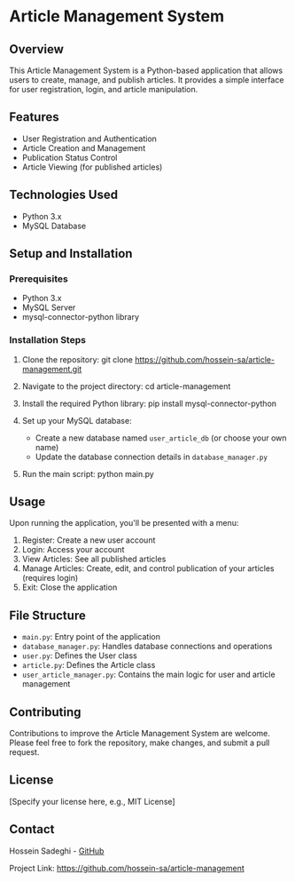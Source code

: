 # Article Management System

## Overview
This Article Management System is a Python-based application that allows users to create, manage, and publish articles. It provides a simple interface for user registration, login, and article manipulation.

## Features
- User Registration and Authentication
- Article Creation and Management
- Publication Status Control
- Article Viewing (for published articles)

## Technologies Used
- Python 3.x
- MySQL Database

## Setup and Installation

### Prerequisites
- Python 3.x
- MySQL Server
- mysql-connector-python library

### Installation Steps
1. Clone the repository:
   git clone https://github.com/hossein-sa/article-management.git

2. Navigate to the project directory:
   cd article-management

3. Install the required Python library:
   pip install mysql-connector-python

4. Set up your MySQL database:
   - Create a new database named `user_article_db` (or choose your own name)
   - Update the database connection details in `database_manager.py`

5. Run the main script:
   python main.py

## Usage
Upon running the application, you'll be presented with a menu:

1. Register: Create a new user account
2. Login: Access your account
3. View Articles: See all published articles
4. Manage Articles: Create, edit, and control publication of your articles (requires login)
5. Exit: Close the application

## File Structure
- `main.py`: Entry point of the application
- `database_manager.py`: Handles database connections and operations
- `user.py`: Defines the User class
- `article.py`: Defines the Article class
- `user_article_manager.py`: Contains the main logic for user and article management

## Contributing
Contributions to improve the Article Management System are welcome. Please feel free to fork the repository, make changes, and submit a pull request.

## License
[Specify your license here, e.g., MIT License]

## Contact
Hossein Sadeghi - [GitHub](https://github.com/hossein-sa)

Project Link: https://github.com/hossein-sa/article-management
